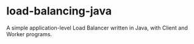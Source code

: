 # load-balancing-java
A simple application-level Load Balancer written in Java, with Client and Worker programs.
